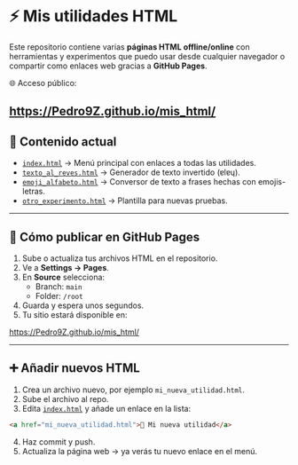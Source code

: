 # ⚡ Mis utilidades HTML

Este repositorio contiene varias **páginas HTML offline/online** con herramientas y experimentos que puedo usar desde cualquier navegador o compartir como enlaces web gracias a **GitHub Pages**.

🌐 Acceso público:

https://Pedro9Z.github.io/mis_html/
---

## 📁 Contenido actual

- [`index.html`](index.html) → Menú principal con enlaces a todas las utilidades.
- [`texto_al_reves.html`](texto_al_reves.html) → Generador de texto invertido (ɐlɐɥ).
- [`emoji_alfabeto.html`](emoji_alfabeto.html) → Conversor de texto a frases hechas con emojis-letras.
- [`otro_experimento.html`](otro_experimento.html) → Plantilla para nuevas pruebas.

---

## 🚀 Cómo publicar en GitHub Pages

1. Sube o actualiza tus archivos HTML en el repositorio.
2. Ve a **Settings → Pages**.
3. En **Source** selecciona:
   - Branch: `main`
   - Folder: `/root`
4. Guarda y espera unos segundos.
5. Tu sitio estará disponible en:

https://Pedro9Z.github.io/mis_html/



---

## ➕ Añadir nuevos HTML

1. Crea un archivo nuevo, por ejemplo `mi_nueva_utilidad.html`.
2. Sube el archivo al repo.
3. Edita [`index.html`](index.html) y añade un enlace en la lista:

```html
<a href="mi_nueva_utilidad.html">🔧 Mi nueva utilidad</a>
```
4. Haz commit y push.
5. Actualiza la página web → ya verás tu nuevo enlace en el menú.